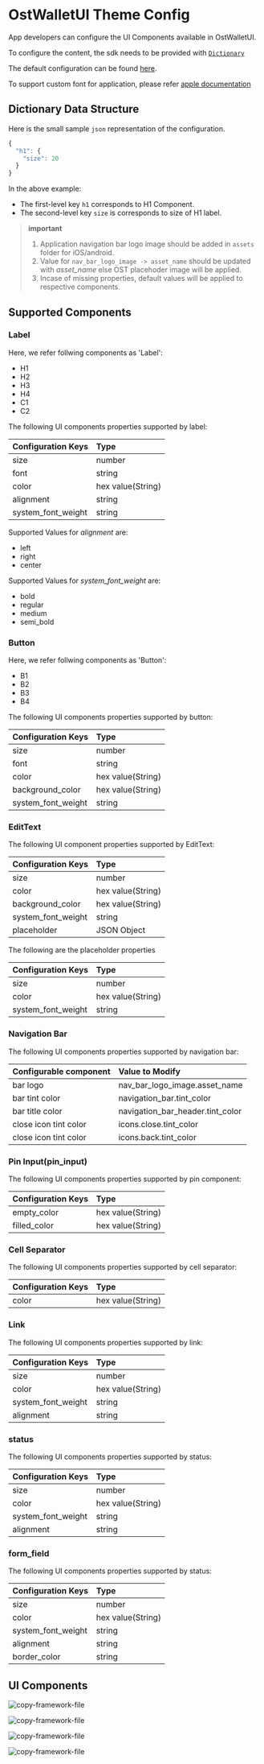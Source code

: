 # OstWalletUI Theme Config
App developers can configure the UI Components available in OstWalletUI.

To configure the content, the sdk needs to be provided with [`Dictionary`](https://developer.apple.com/documentation/swift/dictionary)

The default configuration can be found [here](../OstWalletSdk/UI/Config/OstThemeConfig.json).

To support custom font for application, please refer [apple documentation](https://developer.apple.com/documentation/uikit/text_display_and_fonts/adding_a_custom_font_to_your_app)


## Dictionary Data Structure
Here is the small sample `json` representation of the configuration.
```js
{
  "h1": {
    "size": 20
  }
}
```

In the above example:

* The first-level key `h1` corresponds to H1 Component.
* The second-level key `size` is corresponds to size of H1 label.

> **important**
> 1. Application navigation bar logo image should be added in `assets` folder for iOS/android.
> 2. Value for `nav_bar_logo_image -> asset_name` should be updated with *asset_name* else OST placehoder image will be applied.
> 3. Incase of missing properties, default values will be applied to respective components.

## Supported Components

### Label

Here, we refer follwing components as 'Label':
* H1
* H2
* H3
* H4
* C1
* C2

The following UI components properties supported by label:

| Configuration Keys   | Type               | 
| -------------------- | :---------------- |
| size                 | number             |
| font                 | string             |
| color                | hex value(String)  |
| alignment            | string             |
| system_font_weight   | string             |


Supported Values for *alignment* are:
* left
* right
* center

Supported Values for *system_font_weight* are:
* bold
* regular
* medium
* semi_bold

### Button

Here, we refer follwing components as 'Button':
* B1
* B2
* B3
* B4

The following UI components properties supported by button:

| Configuration Keys   | Type               | 
| -------------------- | :---------------- |
| size                 | number             |
| font                 | string             |
| color                | hex value(String)  |
| background_color     | hex value(String)  |
| system_font_weight   | string             |

### EditText

The following UI component properties supported by EditText:

| Configuration Keys   | Type               |
| -------------------- | :---------------- |
| size                 | number             |
| color                | hex value(String)  |
| background_color     | hex value(String)  |
| system_font_weight   | string             |
| placeholder          | JSON Object        |

The following are the placeholder properties

| Configuration Keys   | Type               |
| -------------------- | :---------------- |
| size                 | number             |
| color                | hex value(String)  |
| system_font_weight   | string             |

 ### Navigation Bar
 
 The following UI components properties supported by navigation bar:
 
| Configurable component | Value to Modify                   | 
| ---------------------- | :--------------------------------|
| bar logo               | nav_bar_logo_image.asset_name     |
| bar tint color         | navigation_bar.tint_color         |
| bar title color        | navigation_bar_header.tint_color  |
| close icon tint color  | icons.close.tint_color            |
| close icon tint color  | icons.back.tint_color             |

 ### Pin Input(pin_input)
 
 The following UI components properties supported by pin component:
 
| Configuration Keys   | Type               | 
| -------------------- | :---------------- |
| empty_color          | hex value(String)  |
| filled_color         | hex value(String)  |
 
 ### Cell Separator
 
 The following UI components properties supported by cell separator:
 
| Configuration Keys   | Type               | 
| -------------------- | :---------------- |
| color                | hex value(String)  |

 ### Link
 
 The following UI components properties supported by link:
 
| Configuration Keys   | Type               | 
| -------------------- | :---------------- |
| size                 | number             |
| color                | hex value(String)  |
| system_font_weight   | string             |
| alignment            | string             |

 ### status

The following UI components properties supported by status:

| Configuration Keys   | Type               | 
| -------------------- | :---------------- |
| size                 | number             |
| color                | hex value(String)  |
| system_font_weight   | string             |
| alignment            | string             |

 ### form_field

The following UI components properties supported by status:

| Configuration Keys   | Type               | 
| -------------------- | :---------------- |
| size                 | number             |
| color                | hex value(String)  |
| system_font_weight   | string             |
| alignment            | string             |
| border_color         | string             |

## UI Components 

![copy-framework-file](images/NavBar.png)

![copy-framework-file](images/PinView.png)

![copy-framework-file](images/Card.png)

![copy-framework-file](images/TextField.png)
